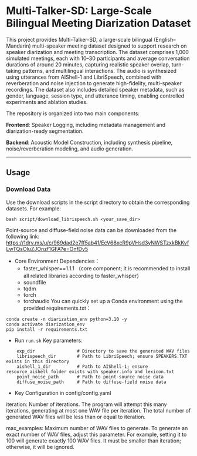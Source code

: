 # Multi-Talker-SD: Large-Scale Bilingual Meeting Diarization Dataset

This project provides Multi-Talker-SD, a large-scale bilingual (English–Mandarin) multi-speaker meeting dataset designed to support research on speaker diarization and meeting transcription. The dataset comprises 1,000 simulated meetings, each with 10–30 participants and average conversation durations of around 20 minutes, capturing realistic speaker overlap, turn-taking patterns, and multilingual interactions. The audio is synthesized using utterances from AIShell-1 and LibriSpeech, combined with reverberation and noise injection to generate high-fidelity, multi-speaker recordings. The dataset also includes detailed speaker metadata, such as gender, language, session type, and utterance timing, enabling controlled experiments and ablation studies.

The repository is organized into two main components:

**Frontend**: Speaker Logging, including metadata management and diarization-ready segmentation.

**Backend**: Acoustic Model Construction, including synthesis pipeline, noise/reverberation modeling, and audio generation.

---

## Usage

### Download Data


Use the download scripts in the script directory to obtain the corresponding datasets. For example:

```
bash script/download_librispeech.sh <your_save_dir>
```
Point-source and diffuse-field noise data can be downloaded from the following link: https://1drv.ms/u/c/969dad2e7ff5ab41/EcV68xcR9pVHsd3yNWSTzxkBkKvfLwTQsOluZJOnzf1GFA?e=OnfDv5

* Core Environment Dependencies：
    * faster_whisper==1.1.1 （core component; it is recommended to install all related libraries according to faster_whisper）
    * soundfile
    * tqdm
    * torch
    * torchaudio
You can quickly set up a Conda environment using the provided requirements.txt：
```
conda create -n diarization_env python=3.10 -y
conda activate diarization_env
pip install -r requirements.txt
```



* Run `run.sh`
Key parameters:
```
    exp_dir                # Directory to save the generated WAV files
    librispeech_dir        # Path to LibriSpeech; ensure SPEAKERS.TXT exists in this directory
    aishell_1_dir          # Path to AIShell-1; ensure resource_aishell folder exists with speaker.info and lexicon.txt
    point_noise_path       # Path to point-source noise data
    diffuse_noise_path     # Path to diffuse-field noise data
```

* Key Configuration in config/config.yaml

iteration: Number of iterations. The program will attempt this many iterations, generating at most one WAV file per iteration. The total number of generated WAV files will be less than or equal to iteration.

max_examples: Maximum number of WAV files to generate. To generate an exact number of WAV files, adjust this parameter. For example, setting it to 100 will generate exactly 100 WAV files. It must be smaller than iteration; otherwise, it will be ignored.
